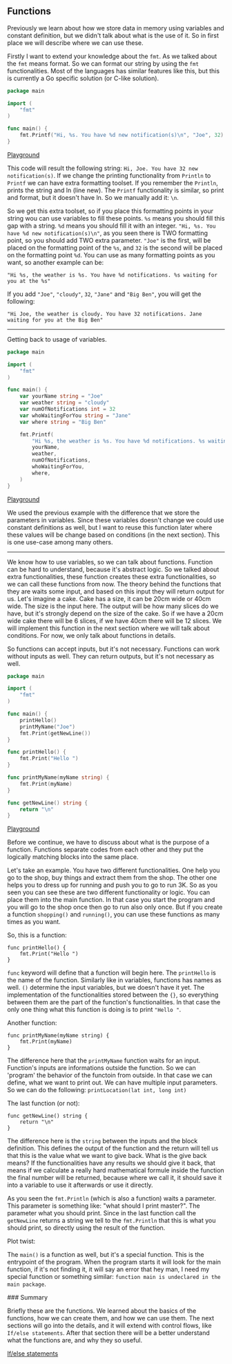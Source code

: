 ## Functions

Previously we learn about how we store data in memory using variables and constant definition, but we didn't talk about what is the use of it.
So in first place we will describe where we can use these.

Firstly I want to extend your knowledge about the `fmt`. As we talked about the `fmt` means format. So we can format our string by using the `fmt` functionalities.
Most of the languages has similar features like this, but this is currently a Go specific solution (or C-like solution).

```go
package main

import (
	"fmt"
)

func main() {
	fmt.Printf("Hi, %s. You have %d new notification(s)\n", "Joe", 32)
}
```

[Playground](https://play.golang.org/p/iwt65ruRjNN)

This code will result the following string: `Hi, Joe. You have 32 new notification(s)`. If we change the printing functionality from `Println` to `Printf` we can have extra formatting toolset.
If you remember the `Println`, prints the string and ln (line new). The `Printf` functionality is similar, so print and format, but it doesn't have ln.
So we manually add it: `\n`.

So we get this extra toolset, so if you place this formatting points in your string wou can use variables to fill these points. `%s` means you should fill this gap with a string.
`%d` means you should fill it with an integer. `"Hi, %s. You have %d new notification(s)\n"`, as you seen there is TWO formatting point, so you should add TWO extra parameter.
`"Joe"` is the first, will be placed on the formatting point of the `%s`, and `32` is the second will be placed on the formatting point `%d`.
You can use as many formatting points as you want, so another example can be:

`"Hi %s, the weather is %s. You have %d notifications. %s waiting for you at the %s"`

If you add `"Joe"`, `"cloudy"`, `32`, `"Jane"` and `"Big Ben"`, you will get the following:

`"Hi Joe, the weather is cloudy. You have 32 notifications. Jane waiting for you at the Big Ben"`

---

Getting back to usage of variables.

```go
package main

import (
	"fmt"
)

func main() {
	var yourName string = "Joe"
	var weather string = "cloudy"
	var numOfNotifications int = 32
	var whoWaitingForYou string = "Jane"
	var where string = "Big Ben"

	fmt.Printf(
		"Hi %s, the weather is %s. You have %d notifications. %s waiting for you at the %s\n",
		yourName,
		weather,
		numOfNotifications,
		whoWaitingForYou,
		where,
	)
}
```

[Playground](https://play.golang.org/p/nn_3VGfO9kn)

We used the previous example with the difference that we store the parameters in variables. Since these variables doesn't change we could use constant definitions as well,
but I want to reuse this function later where these values will be change based on conditions (in the next section). This is one use-case among many others.

---

We know how to use variables, so we can talk about functions. Function can be hard to understand, because it's abstract logic.
So we talked about extra functionalities, these function creates these extra functionalities, so we can call these functions from now.
The theory behind the functions that they are waits some input, and based on this input they will return output for us.
Let's imagine a cake. Cake has a size, it can be 20cm wide or 40cm wide. The size is the input here. The output will be how many slices do we have,
but it's strongly depend on the size of the cake. So if we have a 20cm wide cake there will be 6 slices, if we have 40cm there will be 12 slices.
We will implement this function in the next section where we will talk about conditions. For now, we only talk about functions in details.

So functions can accept inputs, but it's not necessary. Functions can work without inputs as well.
They can return outputs, but it's not necessary as well.

```go
package main

import (
	"fmt"
)

func main() {
	printHello()
	printMyName("Joe")
	fmt.Print(getNewLine())
}

func printHello() {
	fmt.Print("Hello ")
}

func printMyName(myName string) {
	fmt.Print(myName)
}

func getNewLine() string {
	return "\n"
}
```

[Playground](https://play.golang.org/p/fjxKkSQmBin)

Before we continue, we have to discuss about what is the purpose of a function. Functions separate codes from each other and they put the logically matching blocks into the same place.

Let's take an example. You have two different functionalities. One help you go to the shop, buy things and extract them from the shop. The other one helps you to dress up for running and push you to go to run 3K. So as you seen you can see these are two different functionality or logic. You can place them into the main function. In that case you start the program and you will go to the shop once then go to run also only once. But if you create a function `shopping()` and `running()`, you can use these functions as many times as you want.

So, this is a function:

```
func printHello() {
	fmt.Print("Hello ")
}
```

`func` keyword will define that a function will begin here. The `printHello` is the name of the function. Similarly like in variables, functions has names as well. `()` determine the input variables, but we doesn't have it yet. The implementation of the functionalities stored between the `{}`, so everything between them are the part of the function's functionalities. In that case the only one thing what this function is doing is to print `"Hello "`.

Another function:

```
func printMyName(myName string) {
	fmt.Print(myName)
}
```

The difference here that the `printMyName` function waits for an input. Function's inputs are informations outside the function. So we can 'program' the behavior of the functoin from outside. In that case we can define, what we want to print out. We can have multiple input parameters. So we can do the following: `printLocation(lat int, long int)`

The last function (or not):

```
func getNewLine() string {
	return "\n"
}
```

The difference here is the `string` between the inputs and the block definition. This defines the output of the function and the return will tell us that this is the value what we want to give back. What is the give back means? If the functionalities have any results we should give it back, that means if we calculate a really hard mathematical formule inside the function the final number will be returned, because where we call it, it should save it into a variable to use it afterwards or use it directly.

As you seen the `fmt.Println` (which is also a function) waits a parameter. This parameter is something like: "what should I print master?". The parameter what you should print. Since in the last function call the `getNewLine` returns a string we tell to the `fmt.Println` that this is what you should print, so directly using the result of the function.

Plot twist:

The `main()` is a function as well, but it's a special function. This is the entrypoint of the program. When the program starts it will look for the main function, if it's not finding it, it will say an error that hey man, I need my special function or something similar: `function main is undeclared in the main package`.

### Summary

Briefly these are the functions. We learned about the basics of the functions, how we can create them, and how we can use them. The next sections will go into the details, and it will extend with control flows, like `If/else statements`. After that section there will be a better understand what the functions are, and why they so useful.

[If/else statements](if-statements.md)
